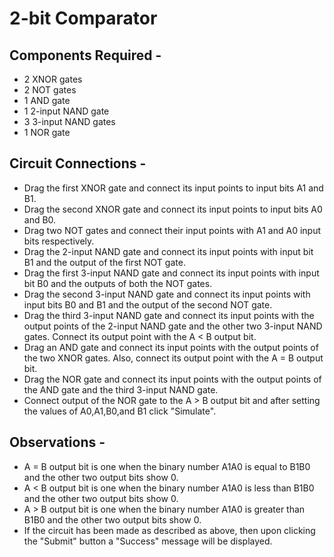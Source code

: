 # 2-bit Comparator

## Components Required - 

* 2 XNOR gates
* 2 NOT gates
* 1 AND gate
* 1 2-input NAND gate
* 3 3-input NAND gates
* 1 NOR gate

## Circuit Connections - 

* Drag the first XNOR gate and connect its input points to input bits A1 and B1. 
* Drag the second XNOR gate and connect its input points to input bits A0 and B0. 
* Drag two NOT gates and connect their input points with A1 and A0 input bits respectively.
* Drag the 2-input NAND gate and connect its input points with input bit B1 and the output of the first NOT gate.
* Drag the first 3-input NAND gate and connect its input points with input bit B0 and the outputs of both the NOT gates.
* Drag the second 3-input NAND gate and connect its input points with input bits B0 and B1 and the output of the second NOT gate.   
* Drag the third 3-input NAND gate and connect its input points with the output points of the 2-input NAND gate and the other two 3-input NAND gates. Connect its output point with the A < B output bit.
* Drag an AND gate and connect its input points with the output points of the two XNOR gates. Also, connect its output point with the A = B output bit.
* Drag the NOR gate and connect its input points with the output points of the AND gate and the third 3-input NAND gate.
* Connect output of the NOR gate to the A > B output bit and after setting the values of A0,A1,B0,and B1 click "Simulate". 

## Observations - 

* A = B output bit is one when the binary number A1A0 is equal to B1B0 and the other two output bits show 0.
* A < B output bit is one when the binary number A1A0 is less than B1B0 and the other two output bits show 0.
* A > B output bit is one when the binary number A1A0 is greater than B1B0 and the other two output bits show 0.
* If the circuit has been made as described as above, then upon clicking the "Submit" button a "Success" message will be displayed.
